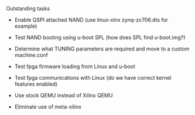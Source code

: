 Outstanding tasks

* Enable QSPI attached NAND (use linux-xlnx zynq-zc706.dts for example)

* Test NAND booting using u-boot SPL (how does SPL find u-boot.img?)

* Determine what TUNING parameters are required and move to a custom machine.conf

* Test fpga firmware loading from Linux and u-boot

* Test fpga communications with Linux (do we have correct kernel features enabled)

* Use stock QEMU instead of Xilinx QEMU

* Eliminate use of meta-xilinx
